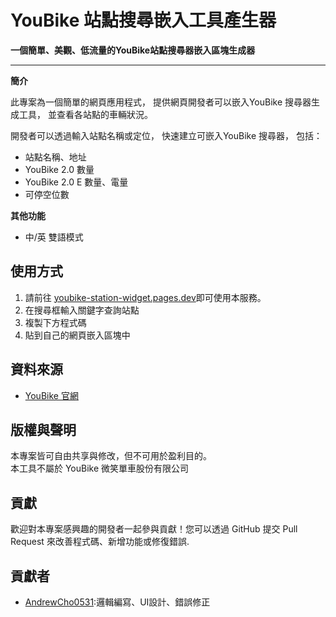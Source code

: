 # YouBike 站點搜尋嵌入工具產生器

**一個簡單、美觀、低流量的YouBike站點搜尋器嵌入區塊生成器**

---

**簡介**

此專案為一個簡單的網頁應用程式，
提供網頁開發者可以嵌入YouBike 搜尋器生成工具，
並查看各站點的車輛狀況。

開發者可以透過輸入站點名稱或定位，
快速建立可嵌入YouBike 搜尋器，
包括：
* 站點名稱、地址
* YouBike 2.0 數量
* YouBike 2.0 E 數量、電量
* 可停空位數


**其他功能**

* 中/英 雙語模式

## 使用方式

1. 請前往 [youbike-station-widget.pages.dev](https://youbike-station-widget.pages.dev/)即可使用本服務。
2. 在搜尋框輸入關鍵字查詢站點
3. 複製下方程式碼
4. 貼到自己的網頁嵌入區塊中


## 資料來源

-  [YouBike 官網](https://www.youbike.com.tw)

## 版權與聲明

本專案皆可自由共享與修改，但不可用於盈利目的。  
本工具不屬於 YouBike 微笑單車股份有限公司

## 貢獻

歡迎對本專案感興趣的開發者一起參與貢獻！您可以透過 GitHub 提交 Pull Request 來改善程式碼、新增功能或修復錯誤.

## 貢獻者

* [AndrewCho0531](https://github.com/AndrewCho0531):邏輯編寫、UI設計、錯誤修正

